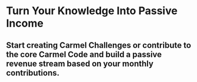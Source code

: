 # Turn Your Knowledge Into Passive Income

## Start creating **Carmel Challenges** or contribute to the core **Carmel Code** and build a passive revenue stream based on your monthly contributions.
